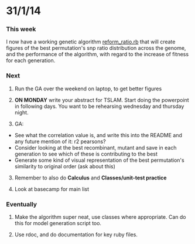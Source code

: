 31/1/14
========================================================

### This week

I now have a working genetic algorithm [reform_ratio.rb](https://github.com/edwardchalstrey1/fragmented_genome_with_snps/blob/ratio/reform_ratio.rb) that will create figures of the best permutation's snp ratio distribution across the genome, and the performance of the algorithm, with regard to the increase of fitness for each generation.

### Next

1. Run the GA over the weekend on laptop, to get better figures

1. **ON MONDAY** write your abstract for TSLAM. Start doing the powerpoint in following days. You want to be rehearsing wednesday and thursday night.

2. GA:
 - See what the correlation value is, and write this into the README and any future mention of it: r2 pearsons?
 - Consider looking at the best recombinant, mutant and save in each generation to see which of these is contributing to the best
 - Generate some kind of visual representation of the best permutation's similarity to original order (ask about this)
 
3. Remember to also do **Calculus** and **Classes/unit-test practice**

3. Look at basecamp for main list

### Eventually

1. Make the algorithm super neat, use classes where appropriate. Can do this for model generation script too.

2. Use rdoc, and do documentation for key ruby files.

